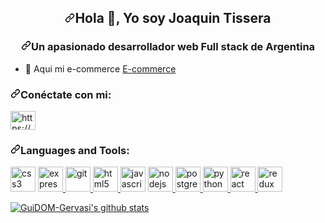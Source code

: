 

<article class="markdown-body entry-content container-lg" itemprop="text"><h1 align="center"><a id="user-content-hola--yo-soy-joaquin-tissera" class="anchor" aria-hidden="true" href="#hola--yo-soy-joaquin-tissera"><svg class="octicon octicon-link" viewBox="0 0 16 16" version="1.1" width="16" height="16" aria-hidden="true"><path fill-rule="evenodd" d="M7.775 3.275a.75.75 0 001.06 1.06l1.25-1.25a2 2 0 112.83 2.83l-2.5 2.5a2 2 0 01-2.83 0 .75.75 0 00-1.06 1.06 3.5 3.5 0 004.95 0l2.5-2.5a3.5 3.5 0 00-4.95-4.95l-1.25 1.25zm-4.69 9.64a2 2 0 010-2.83l2.5-2.5a2 2 0 012.83 0 .75.75 0 001.06-1.06 3.5 3.5 0 00-4.95 0l-2.5 2.5a3.5 3.5 0 004.95 4.95l1.25-1.25a.75.75 0 00-1.06-1.06l-1.25 1.25a2 2 0 01-2.83 0z"></path></svg></a>Hola <g-emoji class="g-emoji" alias="wave" fallback-src="https://github.githubassets.com/images/icons/emoji/unicode/1f44b.png">👋</g-emoji>, Yo soy Joaquin Tissera</h1>
<h3 align="center"><a id="user-content-un-apasionado-desarrollador-web-full-stack-de-argentina" class="anchor" aria-hidden="true" href="#un-apasionado-desarrollador-web-full-stack-de-argentina"><svg class="octicon octicon-link" viewBox="0 0 16 16" version="1.1" width="16" height="16" aria-hidden="true"><path fill-rule="evenodd" d="M7.775 3.275a.75.75 0 001.06 1.06l1.25-1.25a2 2 0 112.83 2.83l-2.5 2.5a2 2 0 01-2.83 0 .75.75 0 00-1.06 1.06 3.5 3.5 0 004.95 0l2.5-2.5a3.5 3.5 0 00-4.95-4.95l-1.25 1.25zm-4.69 9.64a2 2 0 010-2.83l2.5-2.5a2 2 0 012.83 0 .75.75 0 001.06-1.06 3.5 3.5 0 00-4.95 0l-2.5 2.5a3.5 3.5 0 004.95 4.95l1.25-1.25a.75.75 0 00-1.06-1.06l-1.25 1.25a2 2 0 01-2.83 0z"></path></svg></a>Un apasionado desarrollador web Full stack de Argentina</h3>
<ul>
<li><g-emoji class="g-emoji" alias="telescope" fallback-src="https://github.githubassets.com/images/icons/emoji/unicode/1f52d.png">🔭</g-emoji> Aqui mi e-commerce <a href="https://github.com/JoaquinTissera/ecommerce-ft09-g01">E-commerce</a></li>
</ul>
<h3 align="left"><a id="user-content-conéctate-con-mi" class="anchor" aria-hidden="true" href="#conéctate-con-mi"><svg class="octicon octicon-link" viewBox="0 0 16 16" version="1.1" width="16" height="16" aria-hidden="true"><path fill-rule="evenodd" d="M7.775 3.275a.75.75 0 001.06 1.06l1.25-1.25a2 2 0 112.83 2.83l-2.5 2.5a2 2 0 01-2.83 0 .75.75 0 00-1.06 1.06 3.5 3.5 0 004.95 0l2.5-2.5a3.5 3.5 0 00-4.95-4.95l-1.25 1.25zm-4.69 9.64a2 2 0 010-2.83l2.5-2.5a2 2 0 012.83 0 .75.75 0 001.06-1.06 3.5 3.5 0 00-4.95 0l-2.5 2.5a3.5 3.5 0 004.95 4.95l1.25-1.25a.75.75 0 00-1.06-1.06l-1.25 1.25a2 2 0 01-2.83 0z"></path></svg></a>Conéctate con mi:</h3>
<p align="left">
<a href="https://www.linkedin.com/in/guido-gervasi-860767208/" rel="nofollow"><img align="center" src="https://camo.githubusercontent.com/28bbd2596707954793abeff9eb24d343c1c78b7bf184b90294b4b190c6097a65/68747470733a2f2f63646e2e6a7364656c6976722e6e65742f6e706d2f73696d706c652d69636f6e7340332e302e312f69636f6e732f6c696e6b6564696e2e737667" alt="https://www.linkedin.com/in/joaquin-tissera-7577831b9/" height="30" width="40" data-canonical-src="https://cdn.jsdelivr.net/npm/simple-icons@3.0.1/icons/linkedin.svg" style="max-width:100%;"></a>
</p>
<h3 align="left"><a id="user-content-languages-and-tools" class="anchor" aria-hidden="true" href="#languages-and-tools"><svg class="octicon octicon-link" viewBox="0 0 16 16" version="1.1" width="16" height="16" aria-hidden="true"><path fill-rule="evenodd" d="M7.775 3.275a.75.75 0 001.06 1.06l1.25-1.25a2 2 0 112.83 2.83l-2.5 2.5a2 2 0 01-2.83 0 .75.75 0 00-1.06 1.06 3.5 3.5 0 004.95 0l2.5-2.5a3.5 3.5 0 00-4.95-4.95l-1.25 1.25zm-4.69 9.64a2 2 0 010-2.83l2.5-2.5a2 2 0 012.83 0 .75.75 0 001.06-1.06 3.5 3.5 0 00-4.95 0l-2.5 2.5a3.5 3.5 0 004.95 4.95l1.25-1.25a.75.75 0 00-1.06-1.06l-1.25 1.25a2 2 0 01-2.83 0z"></path></svg></a>Languages and Tools:</h3>
<p align="left"> 
<a href="https://www.w3schools.com/css/" rel="nofollow"> 
<img src="https://camo.githubusercontent.com/99b4ae32537135c63305bf4cf6871dbacf94aba89dd8e26b753412cb2c2fca56/68747470733a2f2f63646e2e776f726c64766563746f726c6f676f2e636f6d2f6c6f676f732f637373332e737667" alt="css3" width="40" height="40" data-canonical-src="https://cdn.worldvectorlogo.com/logos/css3.svg" style="max-width:100%;"></a> <a href="https://expressjs.com" rel="nofollow"> <img src="https://camo.githubusercontent.com/414133f161b78f61a2452120d5f81ea7ef13a6fcf0ac359382e1e012de4e874c/68747470733a2f2f7777772e766563746f726c6f676f2e7a6f6e652f6c6f676f732f657870726573736a732f657870726573736a732d69636f6e2e737667" alt="express" width="40" height="40" data-canonical-src="https://www.vectorlogo.zone/logos/expressjs/expressjs-icon.svg" style="max-width:100%;"> </a> <a href="https://git-scm.com/" rel="nofollow">
<img src="https://camo.githubusercontent.com/fbfcb9e3dc648adc93bef37c718db16c52f617ad055a26de6dc3c21865c3321d/68747470733a2f2f7777772e766563746f726c6f676f2e7a6f6e652f6c6f676f732f6769742d73636d2f6769742d73636d2d69636f6e2e737667" alt="git" width="40" height="40" data-canonical-src="https://www.vectorlogo.zone/logos/git-scm/git-scm-icon.svg" style="max-width:100%;"> </a><a href="https://www.w3.org/html/" rel="nofollow"> <img src="https://camo.githubusercontent.com/bea3c45894fe8d810cfef5e0ba759d28033e0a534186ea1c1b71c70e1a57554f/68747470733a2f2f7777772e766563746f726c6f676f2e7a6f6e652f6c6f676f732f77335f68746d6c352f77335f68746d6c352d69636f6e2e737667" alt="html5" width="40" height="40" data-canonical-src="https://www.vectorlogo.zone/logos/w3_html5/w3_html5-icon.svg" style="max-width:100%;"> </a> 
 <a href="https://developer.mozilla.org/en-US/docs/Web/JavaScript" rel="nofollow">
<img src="https://camo.githubusercontent.com/85fe5c1ea414287d8a9bc8eb336b53dc79a21a3352d9b5e26fc1c31c4aac6e01/68747470733a2f2f75706c6f61642e766563746f726c6f676f2e7a6f6e652f6c6f676f732f6a6176617363726970742f696d616765732f32333965633861342d313633652d343739322d383362362d3366366439363931313735372e737667" alt="javascript" width="40" height="40" data-canonical-src="https://upload.vectorlogo.zone/logos/javascript/images/239ec8a4-163e-4792-83b6-3f6d96911757.svg" style="max-width:100%;"></a> <a href="https://nodejs.org" rel="nofollow">
<img src="https://camo.githubusercontent.com/288cace72126df58aaeaa75627898785885858d54b03cb15ea3353a515642204/68747470733a2f2f7777772e766563746f726c6f676f2e7a6f6e652f6c6f676f732f6e6f64656a732f6e6f64656a732d69636f6e2e737667" alt="nodejs" width="40" height="40" data-canonical-src="https://www.vectorlogo.zone/logos/nodejs/nodejs-icon.svg" style="max-width:100%;"> </a> <a href="https://www.postgresql.org" rel="nofollow"> <img src="https://camo.githubusercontent.com/53545009f2b8643a3315490d99941d924e108dc8a4ea21bf835f5f0b7c0e54da/68747470733a2f2f7777772e766563746f726c6f676f2e7a6f6e652f6c6f676f732f706f737467726573716c2f706f737467726573716c2d69636f6e2e737667" alt="postgresql" width="40" height="40" data-canonical-src="https://www.vectorlogo.zone/logos/postgresql/postgresql-icon.svg" style="max-width:100%;"> </a><a href="https://www.python.org" rel="nofollow"> 
<img src="https://camo.githubusercontent.com/e9306bcaa5457a3bb58aa38c9f2fb71e856479bd7a3726204ca07412e45f667f/68747470733a2f2f7777772e766563746f726c6f676f2e7a6f6e652f6c6f676f732f707974686f6e2f707974686f6e2d69636f6e2e737667" alt="python" width="40" height="40" data-canonical-src="https://www.vectorlogo.zone/logos/python/python-icon.svg" style="max-width:100%;"> </a><a href="https://reactjs.org/" rel="nofollow">
<img src="https://camo.githubusercontent.com/faf0782d01ec9e993c2e258fa995f0fc9171a14969d2129bbf5a5816df7e7b62/68747470733a2f2f7777772e766563746f726c6f676f2e7a6f6e652f6c6f676f732f72656163746a732f72656163746a732d69636f6e2e737667" alt="react" width="40" height="40" data-canonical-src="https://www.vectorlogo.zone/logos/reactjs/reactjs-icon.svg" style="max-width:100%;"> </a><a href="https://redux.js.org" rel="nofollow">
<img src="https://github.com/reduxjs/redux/raw/master/logo/logo.svg" alt="redux" width="40" height="40" style="max-width:100%;"> </a> 
</p>
<p><a href="https://github.com/anuraghazra/github-readme-stats"><img src="https://camo.githubusercontent.com/b52bf8e2dc0dad537f78088881dcd89c070b30e31fededbcae82235fbed7be47/68747470733a2f2f6769746875622d726561646d652d73746174732e76657263656c2e6170702f6170693f757365726e616d653d4a6f617175696e54697373657261" alt="GuiDOM-Gervasi's github stats" data-canonical-src="https://github-readme-stats.vercel.app/api?username=GuiDOM-Gervasi" style="max-width:100%;"></a></p>

</article>
